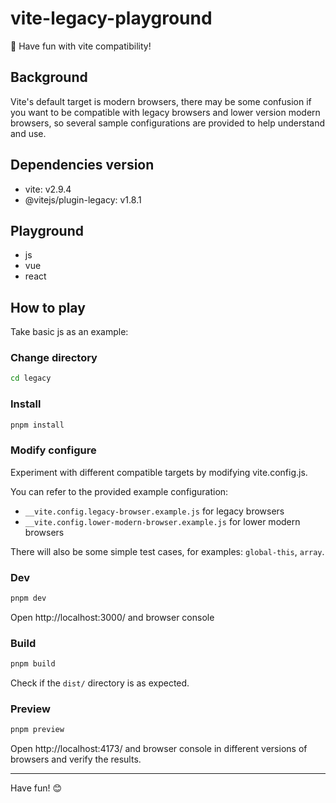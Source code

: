 # vite-legacy-playground

🏒 Have fun with vite compatibility!

## Background

Vite's default target is modern browsers, there may be some confusion if you want to be compatible with legacy browsers and lower version modern browsers, so several sample configurations are provided to help understand and use.

## Dependencies version

- vite: v2.9.4
- @vitejs/plugin-legacy: v1.8.1

## Playground

- js
- vue
- react

## How to play

Take basic js as an example:

### Change directory

```bash
cd legacy
```

### Install

```bash
pnpm install
```

### Modify configure

Experiment with different compatible targets by modifying vite.config.js.

You can refer to the provided example configuration:

- `__vite.config.legacy-browser.example.js` for legacy browsers
- `__vite.config.lower-modern-browser.example.js` for lower modern browsers

There will also be some simple test cases, for examples: `global-this`, `array`.

### Dev

```bash
pnpm dev
```

Open http://localhost:3000/ and browser console

### Build

```bash
pnpm build
```

Check if the `dist/` directory is as expected.

### Preview

```bash
pnpm preview
```

Open http://localhost:4173/ and browser console in different versions of browsers and verify the results.

---

Have fun! 😊
